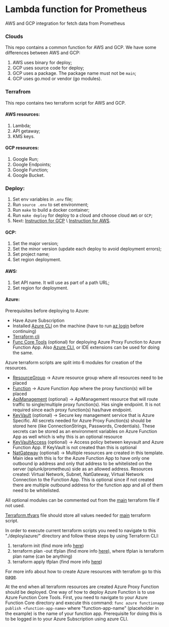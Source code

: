 # Lambda function for Prometheus

AWS and GCP integration for fetch data from Prometheus

### Clouds
This repo contains a common function for AWS and GCP. We have some differences between AWS and GCP:
1. AWS uses binary for deploy;
2. GCP uses source code for deploy;
3. GCP uses a package. The package name must not be `main`;
4. GCP uses go.mod or vendor (go modules).


### Terrafrom
This repo contains two terraform script for AWS and GCP.

#### AWS resources:
1. Lambda;
2. API getaway;
3. KMS keys.

#### GCP resources:
1. Google Run;
2. Google Endpoints;
3. Google Function;
4. Google Bucket.

### Deploy:
1. Set env variables in `.env` file;
2. Run `source .env` to set environment; 
3. Run `make` to build a docker container;
4. Run `make deploy` for deploy to a cloud and choose cloud `AWS` or `GCP`;
5. Next: [Instruction for GCP](#GCP) \ [Instruction for AWS](#AWS).

#### GCP:
1. Set the major version;
2. Set the minor version (update each deploy to avoid deployment errors);
3. Set project name;
4. Set region deployment.

#### AWS:
1. Set API name. It will use as part of a path URL;
2. Set region for deployment.

#### Azure:
Prerequisites before deploying to Azure:
* Have Azure Subscription
* Installed [Azure CLI](https://docs.microsoft.com/en-us/cli/azure/install-azure-cli) on the machine (have to run [az login](https://docs.microsoft.com/en-us/cli/azure/authenticate-azure-cli) before continuing)
* [Terraform cli](https://www.terraform.io/docs/cli/commands/index.html)
* [Func Core Tools](https://docs.microsoft.com/en-us/azure/azure-functions/functions-run-local?tabs=v3%2Clinux%2Ccsharp%2Cportal%2Cbash%2Ckeda) (optional) for deploying Azure Proxy Function to Azure Function App. Also [Azure CLI](https://docs.microsoft.com/en-us/cli/azure/install-azure-cli), or IDE extensions can be used for doing the same.


Azure terraform scripts are split into 6 modules for creation of the resources.
- [ResourceGroup](./deploy/azure/resourceGroup)
 -> Azure resource group where all resources need to be placed
- [Function](./deploy/azure/function)
 -> Azure Function App where the proxy function(s) will be placed
- [ApiManagement](./deploy/azure/apiManagement) (optional)
 -> ApiManagement resource that will route traffic to single/multiple proxy function(s). Has single endpoint. It is not required since each proxy function(s) has/have endpoint.
- [KeyVault](./deploy/azure/keyvault) (optional)
 -> Secure key management service that is Azure Specific. All secrets needed for Azure Proxy Function(s) should be stored here (like ConnectionStrings, Passwords, Credentials). These secrets can be stored as an environment variables on Azure Function App as well which is why this is an optional resource
- [KeyVaultAccess](./deploy/azure/keyvaultAccess) (optional)
 -> Access policy between keyvault and Azure Function App. If KeyVault is not created than this is optional
- [NatGateway](./deploy/azure/natGateway) (optional)
 -> Multiple resources are created in this template. Main idea with this is for the Azure Function App to have only one outbound ip address and only that address to be whitelisted on the server (splunk/prometheus) side as an allowed address. Resources created: Virtual Network, Subnet, NatGateway, Virtual Network Connection to the Function App. This is optional since if not created there are multiple outbound address for the function app and all of them need to be whitelisted.

All optional modules can be commented out from the [main](./deploy/azure/main.tf) terraform file if not used.

[Terraform.tfvars](./deploy/azure/terraform.tfvars) file should store all values needed for [main](./deploy/main.tf) terraform script.

In order to execute current terraform scripts you need to navigate to this "./deploy/azure/" directory and follow these steps by using Terraform CLI:
1. terraform init (find more info [here](https://www.terraform.io/docs/cli/commands/init.html))
2. terraform plan -out tfplan (find more info [here](https://www.terraform.io/docs/cli/commands/plan.html)), where tfplan is terraform plan name (can be anything)
3. terraform apply tfplan (find more info [here](https://www.terraform.io/docs/cli/commands/apply.html))

For more info about how to create Azure resources with terrafom go to this [page](https://registry.terraform.io/providers/hashicorp/azurerm/latest/docs).

At the end when all terraform resources are created Azure Proxy Function should be deployed. One way of how to deploy Azure Function is to use Azure Function Core Tools. First, you need to navigate to your Azure Function Core directory and execute this command:
```func azure functionapp publish <function-app-name>``` 
where "function-app-name" (placeholder in the example) is the name of your function app. Prerequisite for doing this is to be logged in to your Azure Subscription using azure CLI.